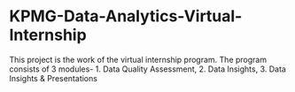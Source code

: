 # KPMG-Data-Analytics-Virtual-Internship
This project is the work of the virtual internship program. The program consists of 3 modules- 1. Data Quality Assessment, 2. Data Insights, 3. Data Insights &amp; Presentations
